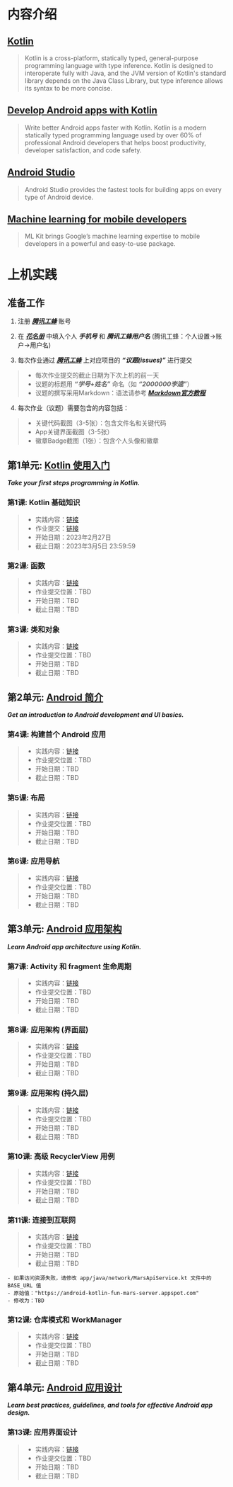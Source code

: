 # 内容介绍

## [Kotlin](https://kotlinlang.org/)

> Kotlin is a cross-platform, statically typed, general-purpose programming language with type inference. Kotlin is designed to interoperate fully with Java, and the JVM version of Kotlin's standard library depends on the Java Class Library, but type inference allows its syntax to be more concise.

## [Develop Android apps with Kotlin](https://developer.android.com/kotlin) 

> Write better Android apps faster with Kotlin. Kotlin is a modern statically typed programming language used by over 60% of professional Android developers that helps boost productivity, developer satisfaction, and code safety.

## [Android Studio](https://developer.android.com/studio) 

> Android Studio provides the fastest tools for building apps on every type of Android device.

## [Machine learning for mobile developers](https://developers.google.com/ml-kit) 

> ML Kit brings Google’s machine learning expertise to mobile developers in a powerful and easy-to-use package. 


# 上机实践
## 准备工作
1. 注册 ***[腾讯工蜂](https://code.tencent.com/)*** 账号

2. 在 ***[花名册](https://docs.qq.com/sheet/DYkhuUXp6eE1neURh?tab=BB08J2)*** 中填入个人 ***手机号*** 和 ***腾讯工蜂用户名*** (腾讯工蜂：个人设置->账户->用户名)

3. 每次作业通过 ***[腾讯工蜂](https://code.tencent.com/)*** 上对应项目的 ***“议题(issues)”*** 进行提交
> - 每次作业提交的截止日期为下次上机的前一天
> - 议题的标题用 ***“学号+姓名”*** 命名（如 ***“2000000李逵”***）
> - 议题的撰写采用Markdown：语法请参考 ***[Markdown官方教程](https://markdown.com.cn/basic-syntax/)***

4. 每次作业（议题）需要包含的内容包括：
> - 关键代码截图（3-5张）：包含文件名和关键代码
> - App关键界面截图（3-5张）
> - 徽章Badge截图（1张）：包含个人头像和徽章


## 第1单元: [Kotlin 使用入门](https://developer.android.com/courses/android-development-with-kotlin/unit-1)
***Take your first steps programming in Kotlin.***

### 第1课: Kotlin 基础知识
> - 实践内容：[链接](https://developer.android.com/courses/pathways/android-development-with-kotlin-1)
> - 作业提交：[链接](https://git.code.tencent.com/smd2023/Lesson1)
> - 开始日期：2023年2月27日
> - 截止日期：2023年3月5日 23:59:59

### 第2课: 函数
> - 实践内容：[链接](https://developer.android.com/courses/pathways/android-development-with-kotlin-2)
> - 作业提交位置：TBD
> - 开始日期：TBD
> - 截止日期：TBD

### 第3课: 类和对象
> - 实践内容：[链接](https://developer.android.com/courses/pathways/android-development-with-kotlin-3)
> - 作业提交位置：TBD
> - 开始日期：TBD
> - 截止日期：TBD

## 第2单元: [Android 简介](https://developer.android.com/courses/android-development-with-kotlin/unit-2)
***Get an introduction to Android development and UI basics.***

### 第4课: 构建首个 Android 应用
> - 实践内容：[链接](https://developer.android.com/courses/pathways/android-development-with-kotlin-4)
> - 作业提交位置：TBD
> - 开始日期：TBD
> - 截止日期：TBD

### 第5课: 布局
> - 实践内容：[链接](https://developer.android.com/courses/pathways/android-development-with-kotlin-5)
> - 作业提交位置：TBD
> - 开始日期：TBD
> - 截止日期：TBD

### 第6课: 应用导航
> - 实践内容：[链接](https://developer.android.com/courses/pathways/android-development-with-kotlin-6)
> - 作业提交位置：TBD
> - 开始日期：TBD
> - 截止日期：TBD

## 第3单元: [Android 应用架构](https://developer.android.com/courses/android-development-with-kotlin/unit-3)
***Learn Android app architecture using Kotlin.***

### 第7课: Activity 和 fragment 生命周期
> - 实践内容：[链接](https://developer.android.com/courses/pathways/android-development-with-kotlin-7)
> - 作业提交位置：TBD
> - 开始日期：TBD
> - 截止日期：TBD

### 第8课: 应用架构 (界面层)
> - 实践内容：[链接](https://developer.android.com/courses/pathways/android-development-with-kotlin-8)
> - 作业提交位置：TBD
> - 开始日期：TBD
> - 截止日期：TBD

### 第9课: 应用架构 (持久层)
> - 实践内容：[链接](https://developer.android.com/courses/pathways/android-development-with-kotlin-9)
> - 作业提交位置：TBD
> - 开始日期：TBD
> - 截止日期：TBD

### 第10课: 高级 RecyclerView 用例
> - 实践内容：[链接](https://developer.android.com/courses/pathways/android-development-with-kotlin-10)
> - 作业提交位置：TBD
> - 开始日期：TBD
> - 截止日期：TBD

### 第11课: 连接到互联网
> - 实践内容：[链接](https://developer.android.com/courses/pathways/android-development-with-kotlin-11)
> - 作业提交位置：TBD
> - 开始日期：TBD
> - 截止日期：TBD

    - 如果访问资源失败，请修改 app/java/network/MarsApiService.kt 文件中的 BASE_URL 值
    - 原始值："https://android-kotlin-fun-mars-server.appspot.com"
    - 修改为：TBD

### 第12课: 仓库模式和 WorkManager
> - 实践内容：[链接](https://developer.android.com/courses/pathways/android-development-with-kotlin-12)
> - 作业提交位置：TBD
> - 开始日期：TBD
> - 截止日期：TBD

## 第4单元: [Android 应用设计](https://developer.android.com/courses/android-development-with-kotlin/unit-4)
***Learn best practices, guidelines, and tools for effective Android app design.***

### 第13课: 应用界面设计
> - 实践内容：[链接](https://developer.android.com/courses/pathways/android-development-with-kotlin-13)
> - 作业提交位置：TBD
> - 开始日期：TBD
> - 截止日期：TBD